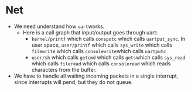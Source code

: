 # Net

* We need understand how `uart`works.
    * Here is a call graph that input/output goes through uart:
       * `kernel/printf` which calls `consputc` which calls `uartput_sync`. 
         In user space, `user/printf` which calls `sys_write` which calls `filewrite` which calls
         `consolewrite`which calls `uartputc`
       * `user/sh` which calls `getcmd` which calls `gets`which calls `sys_read` which calls
          `fileread` which calls `consoleread` which reads characters from the buffer.
 * We have to handle all waiting incoming packets in a single interrupt, since interrupts will pend, 
   but they do not queue.
